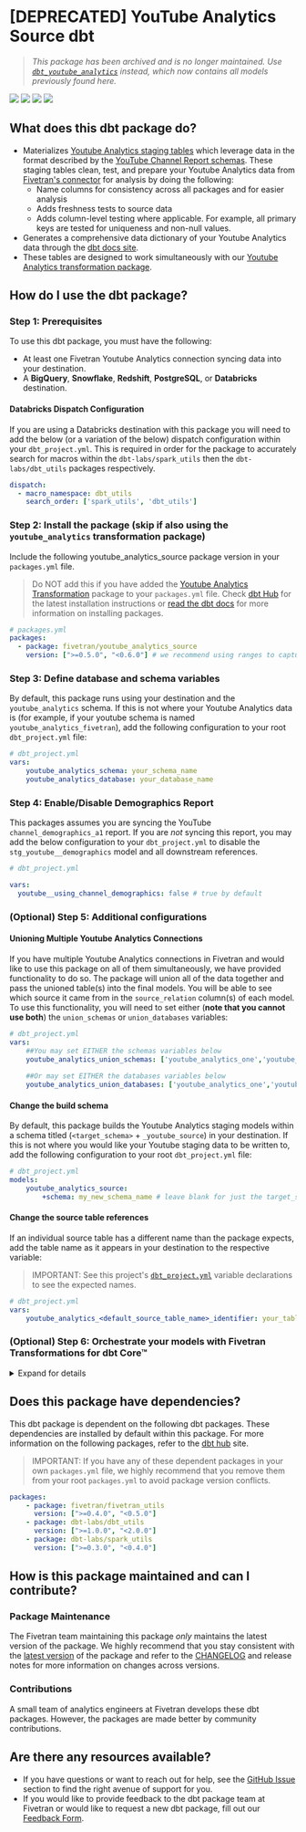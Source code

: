 # [DEPRECATED] YouTube Analytics Source dbt

> _This package has been archived and is no longer maintained. Use [`dbt_youtube_analytics`](https://github.com/fivetran/dbt_youtube_analytics) instead, which now contains all models previously found here._

<p align="left">
    <a alt="License"
        href="https://github.com/fivetran/dbt_youtube_analytics_source/blob/main/LICENSE">
        <img src="https://img.shields.io/badge/License-Apache%202.0-blue.svg" /></a>
    <a alt="dbt-core">
        <img src="https://img.shields.io/badge/dbt_Core™_version->=1.3.0_,<2.0.0-orange.svg" /></a>
    <a alt="Maintained?">
        <img src="https://img.shields.io/badge/Maintained%3F-no-green.svg" /></a>
    <a alt="PRs">
        <img src="https://img.shields.io/badge/Contributions-closed-blueviolet" /></a>
</p>

## What does this dbt package do?
- Materializes [Youtube Analytics staging tables](https://fivetran.github.io/dbt_youtube_analytics_source/#!/overview/youtube_analytics_source?g_v=1) which leverage data in the format described by the [YouTube Channel Report schemas](https://fivetran.com/docs/applications/youtube-analytics#schemainformation). These staging tables clean, test, and prepare your Youtube Analytics data from [Fivetran's connector](https://fivetran.com/docs/applications/youtube-analytics#youtubeanalytics) for analysis by doing the following:
  - Name columns for consistency across all packages and for easier analysis
  - Adds freshness tests to source data
  - Adds column-level testing where applicable. For example, all primary keys are tested for uniqueness and non-null values.
- Generates a comprehensive data dictionary of your Youtube Analytics data through the [dbt docs site](https://fivetran.github.io/dbt_youtube_analytics_source/).
- These tables are designed to work simultaneously with our [Youtube Analytics transformation package](https://github.com/fivetran/dbt_youtube_analytics).

## How do I use the dbt package?
### Step 1: Prerequisites
To use this dbt package, you must have the following:
- At least one Fivetran Youtube Analytics connection syncing data into your destination.
- A **BigQuery**, **Snowflake**, **Redshift**, **PostgreSQL**, or **Databricks** destination.

#### Databricks Dispatch Configuration
If you are using a Databricks destination with this package you will need to add the below (or a variation of the below) dispatch configuration within your `dbt_project.yml`. This is required in order for the package to accurately search for macros within the `dbt-labs/spark_utils` then the `dbt-labs/dbt_utils` packages respectively.
```yml
dispatch:
  - macro_namespace: dbt_utils
    search_order: ['spark_utils', 'dbt_utils']
```

### Step 2: Install the package (skip if also using the `youtube_analytics` transformation package)
Include the following youtube_analytics_source package version in your `packages.yml` file.
> Do NOT add this if you have added the [Youtube Analytics Transformation](https://github.com/fivetran/dbt_youtube_analytics) package to your `packages.yml` file.
> Check [dbt Hub](https://hub.getdbt.com/) for the latest installation instructions or [read the dbt docs](https://docs.getdbt.com/docs/package-management) for more information on installing packages.

```yml
# packages.yml
packages:
  - package: fivetran/youtube_analytics_source
    version: [">=0.5.0", "<0.6.0"] # we recommend using ranges to capture non-breaking changes automatically
```

### Step 3: Define database and schema variables
By default, this package runs using your destination and the `youtube_analytics` schema. If this is not where your Youtube Analytics data is (for example, if your youtube schema is named `youtube_analytics_fivetran`), add the following configuration to your root `dbt_project.yml` file:

```yml
# dbt_project.yml
vars:
    youtube_analytics_schema: your_schema_name
    youtube_analytics_database: your_database_name 
```

### Step 4: Enable/Disable Demographics Report
This packages assumes you are syncing the YouTube `channel_demographics_a1` report. If you are _not_ syncing this report, you may add the below configuration to your `dbt_project.yml` to disable the `stg_youtube__demographics` model and all downstream references.
```yml
# dbt_project.yml

vars:
  youtube__using_channel_demographics: false # true by default
```

### (Optional) Step 5: Additional configurations

#### Unioning Multiple Youtube Analytics Connections
If you have multiple Youtube Analytics connections in Fivetran and would like to use this package on all of them simultaneously, we have provided functionality to do so. The package will union all of the data together and pass the unioned table(s) into the final models. You will be able to see which source it came from in the `source_relation` column(s) of each model. To use this functionality, you will need to set either (**note that you cannot use both**) the `union_schemas` or `union_databases` variables:

```yml
# dbt_project.yml
vars:
    ##You may set EITHER the schemas variables below
    youtube_analytics_union_schemas: ['youtube_analytics_one','youtube_analytics_two']
 
    ##Or may set EITHER the databases variables below
    youtube_analytics_union_databases: ['youtube_analytics_one','youtube_analytics_two']
```

#### Change the build schema
By default, this package builds the Youtube Analytics staging models within a schema titled (`<target_schema>` + `_youtube_source`) in your destination. If this is not where you would like your Youtube staging data to be written to, add the following configuration to your root `dbt_project.yml` file:

```yml
# dbt_project.yml
models:
    youtube_analytics_source:
        +schema: my_new_schema_name # leave blank for just the target_schema
```

#### Change the source table references
If an individual source table has a different name than the package expects, add the table name as it appears in your destination to the respective variable:
> IMPORTANT: See this project's [`dbt_project.yml`](https://github.com/fivetran/dbt_youtube_analytics_source/blob/main/dbt_project.yml) variable declarations to see the expected names.
    
```yml
# dbt_project.yml
vars:
    youtube_analytics_<default_source_table_name>_identifier: your_table_name 
```

### (Optional) Step 6: Orchestrate your models with Fivetran Transformations for dbt Core™
<details><summary>Expand for details</summary>
<br>

Fivetran offers the ability for you to orchestrate your dbt project through [Fivetran Transformations for dbt Core™](https://fivetran.com/docs/transformations/dbt). Learn how to set up your project for orchestration through Fivetran in our [Transformations for dbt Core™ setup guides](https://fivetran.com/docs/transformations/dbt#setupguide).

</details>

## Does this package have dependencies?
This dbt package is dependent on the following dbt packages. These dependencies are installed by default within this package. For more information on the following packages, refer to the [dbt hub](https://hub.getdbt.com/) site.
> IMPORTANT: If you have any of these dependent packages in your own `packages.yml` file, we highly recommend that you remove them from your root `packages.yml` to avoid package version conflicts.

```yml
packages:
    - package: fivetran/fivetran_utils
      version: [">=0.4.0", "<0.5.0"]
    - package: dbt-labs/dbt_utils
      version: [">=1.0.0", "<2.0.0"]
    - package: dbt-labs/spark_utils
      version: [">=0.3.0", "<0.4.0"]
```

## How is this package maintained and can I contribute?
### Package Maintenance
The Fivetran team maintaining this package _only_ maintains the latest version of the package. We highly recommend that you stay consistent with the [latest version](https://hub.getdbt.com/fivetran/youtube_analytics_source/latest/) of the package and refer to the [CHANGELOG](https://github.com/fivetran/dbt_youtube_analytics_source/blob/main/CHANGELOG.md) and release notes for more information on changes across versions.

### Contributions
A small team of analytics engineers at Fivetran develops these dbt packages. However, the packages are made better by community contributions.

## Are there any resources available?
- If you have questions or want to reach out for help, see the [GitHub Issue](https://github.com/fivetran/dbt_youtube_analytics_source/issues/new/choose) section to find the right avenue of support for you.
- If you would like to provide feedback to the dbt package team at Fivetran or would like to request a new dbt package, fill out our [Feedback Form](https://www.surveymonkey.com/r/DQ7K7WW).